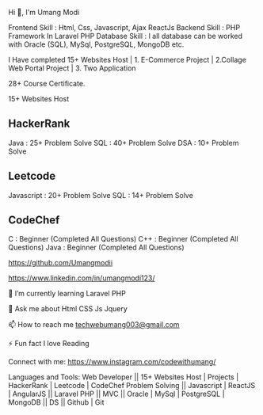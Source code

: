 Hi 👋, I'm Umang Modi

Frontend Skill : Html, Css, Javascript, Ajax ReactJs
Backend Skill : PHP Framework In Laravel PHP
Database Skill : I all database can be worked with Oracle (SQL), MySql, PostgreSQL, MongoDB etc.

I Have completed 15+ Websites Host | 1. E-Commerce Project | 2.Collage Web Portal Project | 3. Two Application

28+ Course Certificate.

15+ Websites Host

HackerRank
---------------
Java : 25+ Problem Solve
SQL : 40+ Problem Solve
DSA : 10+ Problem Solve

Leetcode
---------------
Javascript : 20+ Problem Solve
SQL : 14+ Problem Solve

CodeChef
---------------
C : Beginner (Completed All Questions)
C++ : Beginner (Completed All Questions)
Java : Beginner (Completed All Questions)

https://github.com/Umangmodii

https://www.linkedin.com/in/umangmodi123/

🌱 I’m currently learning Laravel PHP

💬 Ask me about Html CSS Js Jquery 

📫 How to reach me techwebumang003@gmail.com

⚡ Fun fact I love Reading

Connect with me:
https://www.instagram.com/codewithumang/

Languages and Tools:
Web Developer || 15+ Websites Host | Projects | HackerRank | Leetcode | CodeChef Problem Solving || Javascript | ReactJS | AngularJS || Laravel PHP || MVC || Oracle | MySql | PostgreSQL | MongoDB || DS || Github | Git



